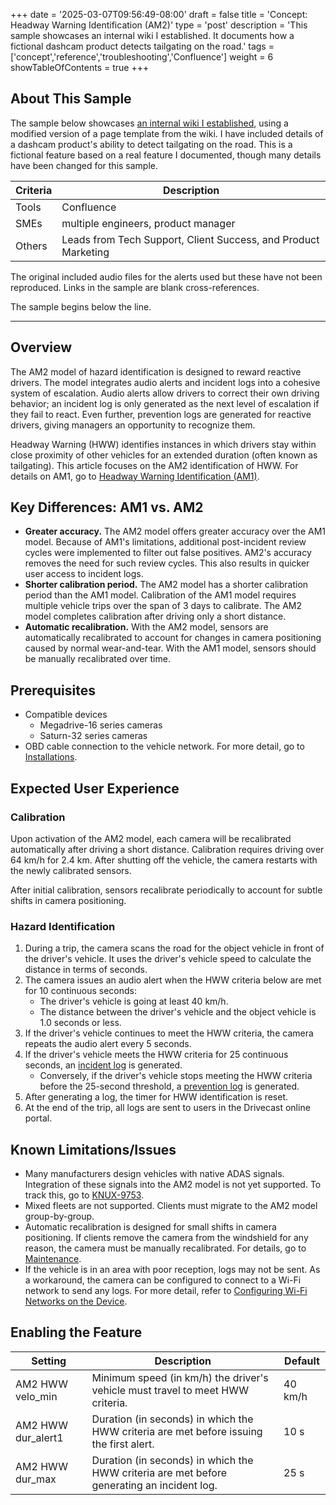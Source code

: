 +++
date = '2025-03-07T09:56:49-08:00'
draft = false
title = 'Concept: Headway Warning Identification (AM2)'
type = 'post'
description = 'This sample showcases an internal wiki I established. It documents how a fictional dashcam product detects tailgating on the road.'
tags = ['concept','reference','troubleshooting','Confluence']
weight = 6
showTableOfContents = true
+++

## About This Sample

The sample below showcases [an internal wiki I established](/samples/internalwiki "Success Story: Building an Internal Product Wiki"), using a modified version of a page template from the wiki. I have included details of a dashcam product's ability to detect tailgating on the road. This is a fictional feature based on a real feature I documented, though many details have been changed for this sample.

| Criteria | Description                                                    |
|----------|----------------------------------------------------------------|
| Tools    | Confluence                                                     |
| SMEs     | multiple engineers, product manager                            |
| Others   | Leads from Tech Support, Client Success, and Product Marketing |

The original included audio files for the alerts used but these have not been reproduced. Links in the sample are blank cross-references.

The sample begins below the line.

---

## Overview

The AM2 model of hazard identification is designed to reward reactive drivers. The model integrates audio alerts and incident logs into a cohesive system of escalation. Audio alerts allow drivers to correct their own driving behavior; an incident log is only generated as the next level of escalation if they fail to react. Even further, prevention logs are generated for reactive drivers, giving managers an opportunity to recognize them.

Headway Warning (HWW) identifies instances in which drivers stay within close proximity of other vehicles for an extended duration (often known as tailgating). This article focuses on the AM2 identification of HWW. For details on AM1, go to [Headway Warning Identification (AM1)](/samples/hww).

## Key Differences: AM1 vs. AM2

- **Greater accuracy.** The AM2 model offers greater accuracy over the AM1 model. Because of AM1's limitations, additional post-incident review cycles were implemented to filter out false positives. AM2's accuracy removes the need for such review cycles. This also results in quicker user access to incident logs.
- **Shorter calibration period.** The AM2 model has a shorter calibration period than the AM1 model. Calibration of the AM1 model requires multiple vehicle trips over the span of 3 days to calibrate. The AM2 model completes calibration after driving only a short distance.
- **Automatic recalibration.** With the AM2 model, sensors are automatically recalibrated to account for changes in camera positioning caused by normal wear-and-tear. With the AM1 model, sensors should be manually recalibrated over time.

## Prerequisites

- Compatible devices
	- Megadrive-16 series cameras
	- Saturn-32 series cameras
- OBD cable connection to the vehicle network. For more detail, go to [Installations](/samples/hww).

## Expected User Experience

### Calibration

Upon activation of the AM2 model, each camera will be recalibrated automatically after driving a short distance. Calibration requires driving over 64 km/h for 2.4 km. After shutting off the vehicle, the camera restarts with the newly calibrated sensors.

After initial calibration, sensors recalibrate periodically to account for subtle shifts in camera positioning.

### Hazard Identification

1. During a trip, the camera scans the road for the object vehicle in front of the driver's vehicle. It uses the driver's vehicle speed to calculate the distance in terms of seconds.
2. The camera issues an audio alert when the HWW criteria below are met for 10 continuous seconds:
	- The driver's vehicle is going at least 40 km/h.
	- The distance between the driver's vehicle and the object vehicle is 1.0 seconds or less.
3. If the driver's vehicle continues to meet the HWW criteria, the camera repeats the audio alert every 5 seconds.
4. If the driver's vehicle meets the HWW criteria for 25 continuous seconds, an [incident log](/samples/hww "timeline of incident progression from first alert") is generated.
	- Conversely, if the driver's vehicle stops meeting the HWW criteria before the 25-second threshold, a [prevention log](/samples/hww "timeline of incident progression and resolution") is generated.
5. After generating a log, the timer for HWW identification is reset. 
6. At the end of the trip, all logs are sent to users in the Drivecast online portal.

## Known Limitations/Issues

- Many manufacturers design vehicles with native ADAS signals. Integration of these signals into the AM2 model is not yet supported. To track this, go to [KNUX-9753](/samples/hww "Jira story for ADAS API development").
- Mixed fleets are not supported. Clients must migrate to the AM2 model group-by-group.
- Automatic recalibration is designed for small shifts in camera positioning. If clients remove the camera from the windshield for any reason, the camera must be manually recalibrated. For details, go to [Maintenance](/samples/hww).
- If the vehicle is in an area with poor reception, logs may not be sent. As a workaround, the camera can be configured to connect to a Wi-Fi network to send any logs. For more detail, refer to [Configuring Wi-Fi Networks on the Device](/samples/hww).

## Enabling the Feature

| Setting           | Description                                                                                    | Default          |
|-------------------|------------------------------------------------------------------------------------------------|------------------|
| AM2 HWW velo_min  | Minimum speed (in km/h) the driver's vehicle must travel to meet HWW criteria.                 | 40 km/h |
| AM2 HWW dur_alert1 | Duration (in seconds) in which the HWW criteria are met before issuing the first alert. | 10 s    |
| AM2 HWW dur_max | Duration (in seconds) in which the HWW criteria are met before generating an incident log.         | 25 s      |